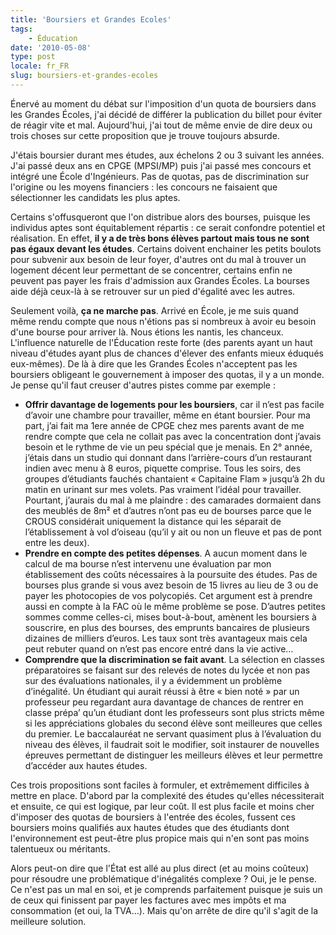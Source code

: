 ```yaml
---
title: 'Boursiers et Grandes Ecoles'
tags:
    - Éducation
date: '2010-05-08'
type: post
locale: fr_FR
slug: boursiers-et-grandes-ecoles
---
```


Énervé au moment du débat sur l'imposition d'un quota de boursiers dans les Grandes Écoles, j'ai décidé de différer la publication du billet pour éviter de réagir vite et mal. Aujourd'hui, j'ai tout de même envie de dire deux ou trois choses sur cette proposition que je trouve toujours absurde.

<!-- more -->

J'étais boursier durant mes études, aux échelons 2 ou 3 suivant les années. J'ai passé deux ans en CPGE (MPSI/MP) puis j'ai passé mes concours et intégré une École d'Ingénieurs. Pas de quotas, pas de discrimination sur l'origine ou les moyens financiers&nbsp;: les concours ne faisaient que sélectionner les candidats les plus aptes.

Certains s'offusqueront que l'on distribue alors des bourses, puisque les individus aptes sont équitablement répartis&nbsp;: ce serait confondre potentiel et réalisation. En effet, **il y a de très bons élèves partout mais tous ne sont pas égaux devant les études**. Certains doivent enchainer les petits boulots pour subvenir aux besoin de leur foyer, d'autres ont du mal à trouver un logement décent leur permettant de se concentrer, certains enfin ne peuvent pas payer les frais d'admission aux Grandes Écoles. La bourses aide déjà ceux-là à se retrouver sur un pied d'égalité avec les autres.

Seulement voilà, **ça ne marche pas**. Arrivé en École, je me suis quand même rendu compte que nous n'étions pas si nombreux à avoir eu besoin d'une bourse pour arriver là. Nous étions les nantis, les chanceux. L'influence naturelle de l'Éducation reste forte (des parents ayant un haut niveau d'études ayant plus de chances d'élever des enfants mieux éduqués eux-mêmes). De là à dire que les Grandes Écoles n'acceptent pas les boursiers obligeant le gouvernement à imposer des quotas, il y a un monde. Je pense qu'il faut creuser d'autres pistes comme par exemple&nbsp;:

* **Offrir davantage de logements pour les boursiers**, car il n’est pas facile d’avoir une chambre pour travailler, même en étant boursier. Pour ma part, j’ai fait ma 1ere année de CPGE chez mes parents avant de me rendre compte que cela ne collait pas avec la concentration dont j’avais besoin et le rythme de vie un peu spécial que je menais. En 2° année, j’étais dans un studio qui donnant dans l’arrière-cours d’un restaurant indien avec menu à 8 euros, piquette comprise. Tous les soirs, des groupes d’étudiants fauchés chantaient «&nbsp;Capitaine Flam&nbsp;» jusqu’à 2h du matin en urinant sur mes volets. Pas vraiment l’idéal pour travailler. Pourtant, j’aurais du mal à me plaindre : des camarades dormaient dans des meublés de 8m² et d’autres n’ont pas eu de bourses parce que le CROUS considérait uniquement la distance qui les séparait de l’établissement à vol d’oiseau (qu’il y ait ou non un fleuve et pas de pont entre les deux).
* **Prendre en compte des petites dépenses**. A aucun moment dans le calcul de ma bourse n’est intervenu une évaluation par mon établissement des coûts nécessaires à la poursuite des études. Pas de bourses plus grande si vous avez besoin de 15 livres au lieu de 3 ou de payer les photocopies de vos polycopiés. Cet argument est à prendre aussi en compte à la FAC où le même problème se pose. D’autres petites sommes comme celles-ci, mises bout-à-bout, amènent les boursiers à souscrire, en plus des bourses, des emprunts bancaires de plusieurs dizaines de milliers d’euros. Les taux sont très avantageux mais cela peut rebuter quand on n’est pas encore entré dans la vie active…
* **Comprendre que la discrimination se fait avant**. La sélection en classes préparatoires se faisant sur des relevés de notes du lycée et non pas sur des évaluations nationales, il y a évidemment un problème d’inégalité. Un étudiant qui aurait réussi à être «&nbsp;bien noté&nbsp;» par un professeur peu regardant aura davantage de chances de rentrer en classe prépa’ qu’un étudiant dont les professeurs sont plus stricts même si les appréciations globales du second élève sont meilleures que celles du premier. Le baccalauréat ne servant quasiment plus à l’évaluation du niveau des élèves, il faudrait soit le modifier, soit instaurer de nouvelles épreuves permettant de distinguer les meilleurs élèves et leur permettre d’accéder aux hautes études.

Ces trois propositions sont faciles à formuler, et extrêmement difficiles à mettre en place. D'abord par la complexité des études qu'elles nécessiterait et ensuite, ce qui est logique, par leur coût. Il est plus facile et moins cher d'imposer des quotas de boursiers à l'entrée des écoles, fussent ces boursiers moins qualifiés aux hautes études que des étudiants dont l'environnement est peut-être plus propice mais qui n'en sont pas moins talentueux ou méritants.

Alors peut-on dire que l'État est allé au plus direct (et au moins coûteux) pour résoudre une problématique d'inégalités complexe&nbsp;? Oui, je le pense. Ce n'est pas un mal en soi, et je comprends parfaitement puisque je suis un de ceux qui finissent par payer les factures avec mes impôts et ma consommation (et oui, la TVA…). Mais qu'on arrête de dire qu'il s'agit de la meilleure solution.
